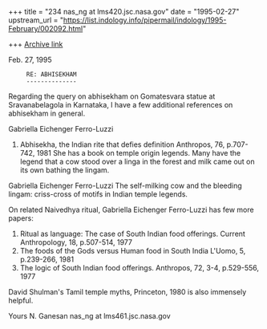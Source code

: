 +++
title = "234 nas_ng at lms420.jsc.nasa.gov"
date = "1995-02-27"
upstream_url = "https://list.indology.info/pipermail/indology/1995-February/002092.html"

+++
[Archive link](https://list.indology.info/pipermail/indology/1995-February/002092.html)


Feb. 27, 1995

         RE: ABHISEKHAM
         --------------

Regarding the query on abhisekham on Gomatesvara statue
at Sravanabelagola in Karnataka, I have a few additional 
references on abhisekham in general.

Gabriella Eichenger Ferro-Luzzi
1) Abhisekha, the Indian rite that defies definition
Anthropos, 76, p.707-742, 1981
She has a book on temple origin legends. Many have the
legend that a cow stood over a linga in the forest
and milk came out on its own bathing the lingam.

Gabriella Eichenger Ferro-Luzzi
The self-milking cow and the bleeding lingam: criss-cross of motifs
in Indian temple legends.

On related Naivedhya ritual, Gabriella Eichenger Ferro-Luzzi
has few more papers:
1) Ritual as language: The case of South Indian food offerings.
Current Anthropology, 18, p.507-514, 1977
2) The foods of the Gods versus Human food in South India
L'Uomo, 5, p.239-266, 1981
3) The logic of South Indian food offerings.
Anthropos, 72, 3-4, p.529-556, 1977

David Shulman's Tamil temple myths, Princeton, 1980
is also immensely helpful.

Yours
N. Ganesan
nas_ng at lms461.jsc.nasa.gov





